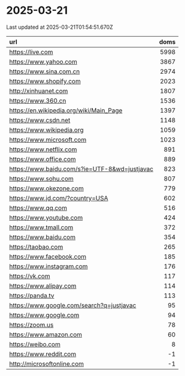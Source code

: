 # 2025-03-21

<!-- BEGIN -->
Last updated at 2025-03-21T01:54:51.670Z

url | doms
:- | -:
https://live.com | 5998
https://www.yahoo.com | 3867
https://www.sina.com.cn | 2974
https://www.shopify.com | 2023
http://xinhuanet.com | 1807
https://www.360.cn | 1536
https://en.wikipedia.org/wiki/Main_Page | 1397
https://www.csdn.net | 1148
https://www.wikipedia.org | 1059
https://www.microsoft.com | 1023
https://www.netflix.com | 891
https://www.office.com | 889
https://www.baidu.com/s?ie=UTF-8&wd=justjavac | 823
https://www.sohu.com | 807
https://www.okezone.com | 779
https://www.jd.com/?country=USA | 602
https://www.qq.com | 516
https://www.youtube.com | 424
https://www.tmall.com | 372
https://www.baidu.com | 354
https://taobao.com | 265
https://www.facebook.com | 185
https://www.instagram.com | 176
https://vk.com | 117
https://www.alipay.com | 114
https://panda.tv | 113
https://www.google.com/search?q=justjavac | 95
https://www.google.com | 94
https://zoom.us | 78
https://www.amazon.com | 60
https://weibo.com | 8
https://www.reddit.com | -1
http://microsoftonline.com | -1
<!-- END -->
